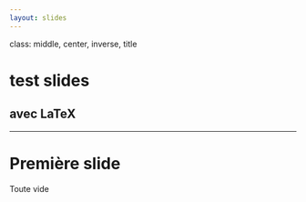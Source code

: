```yaml
---
layout: slides
---
```


class: middle, center, inverse, title

# test slides
## avec LaTeX

---

# Première slide

Toute vide

